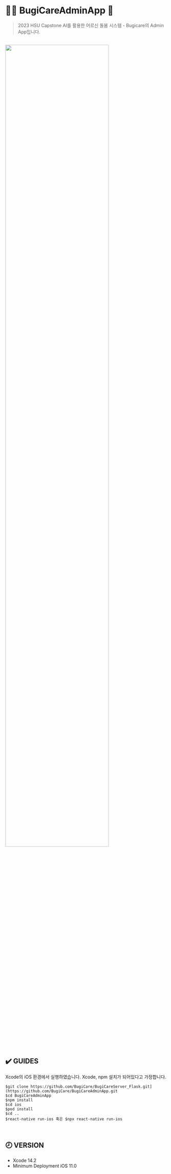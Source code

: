 # 👵🏻 BugiCareAdminApp 🤖

> 2023 HSU Capstone AI를 활용한 어르신 돌봄 시스템 - Bugicare의 Admin App입니다.

</br>
<img width="80%" src="https://github.com/BugiCare/BugiCareAdminApp/assets/112394220/90a09a46-33db-4638-a09b-a3bf0ba006cb.gif"/>

## ✔️ GUIDES

Xcode의 iOS 환경에서 실행하였습니다. Xcode, npm 설치가 되어있다고 가정합니다.

```shell
$git clone https://github.com/BugiCare/BugiCareServer_Flask.git](https://github.com/BugiCare/BugiCareAdminApp.git
$cd BugiCareAdminApp
$npm install
$cd ios
$pod install
$cd ..
$react-native run-ios 혹은 $npx react-native run-ios
```

</br>

## 🕗 VERSION

- Xcode 14.2
- Minimum Deployment iOS 11.0
